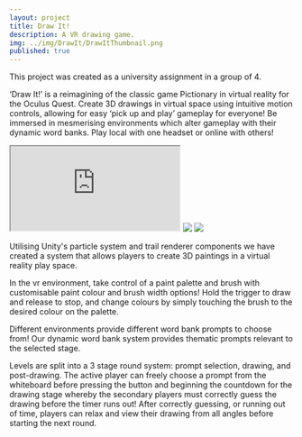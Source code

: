 ```yaml
---
layout: project
title: Draw It!
description: A VR drawing game.
img: ../img/DrawIt/DrawItThumbnail.png 
published: true
---
```


This project was created as a university assignment in a group of 4.

‘Draw It!’ is a reimagining of the classic game Pictionary in virtual reality for the Oculus Quest. Create 3D drawings in virtual space using intuitive motion controls, allowing for easy ‘pick up and play’ gameplay for everyone! Be immersed in mesmerising environments which alter gameplay with their dynamic word banks. Play local with one headset or online with others!

<div class="owl-carousel owl-theme">
<iframe src="https://www.youtube.com/embed/LCaSdR38KLg"></iframe>
<a href="{{ site.baseurl }}/img/DrawIt/2-flower" target="_blank"><img src="{{ site.baseurl }}/img/DrawIt/2-flower.png" /></a>
<a href="{{ site.baseurl }}/img/DrawIt/3-fire.png" target="_blank"><img src="{{ site.baseurl }}/img/DrawIt/3-fire.png" /></a>
</div>

Utilising Unity's particle system and trail renderer components we have created a system that allows players to create 3D paintings in a virtual reality play space.

In the vr environment, take control of a paint palette and brush with customisable paint colour and brush width options! Hold the trigger to draw and release to stop, and change colours by simply touching the brush to the desired colour on the palette.

Different environments provide different word bank prompts to choose from! Our dynamic word bank system provides thematic prompts relevant to the selected stage.

Levels are split into a 3 stage round system: prompt selection, drawing, and post-drawing. The active player can freely choose a prompt from the whiteboard before pressing the button and beginning the countdown for the drawing stage whereby the secondary players must correctly guess the drawing before the timer runs out! After correctly guessing, or running out of time, players can relax and view their drawing from all angles before starting the next round.